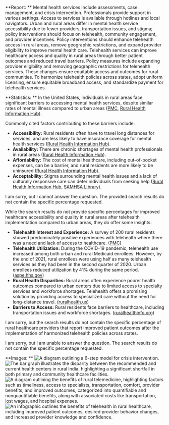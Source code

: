 **Report: ** 
 Mental health services include assessments, case management, and crisis intervention. Professionals provide support in various settings. Access to services is available through hotlines and local navigators.
Urban and rural areas differ in mental health service accessibility due to fewer providers, transportation issues, and stigma; policy interventions should focus on telehealth, community engagement, and provider incentives.
Policy interventions should enhance telehealth access in rural areas, remove geographic restrictions, and expand provider eligibility to improve mental health care.
Telehealth services can improve healthcare access and quality in rural areas through better patient outcomes and reduced travel barriers. Policy measures include expanding provider eligibility and removing geographic restrictions for telehealth services. These changes ensure equitable access and outcomes for rural communities.
To harmonize telehealth policies across states, adopt uniform licensing, ensure equitable broadband access, and standardize payment for telehealth services.

 **Statistics: ** 
In the United States, individuals in rural areas face significant barriers to accessing mental health services, despite similar rates of mental illness compared to urban areas ([PMC](https://pmc.ncbi.nlm.nih.gov/articles/PMC7681156), [Rural Health Information Hub](https://www.ruralhealthinfo.org/topics/mental-health)).

Commonly cited factors contributing to these barriers include:
*   **Accessibility:** Rural residents often have to travel long distances for services, and are less likely to have insurance coverage for mental health services ([Rural Health Information Hub](https://www.ruralhealthinfo.org/topics/mental-health)).
*   **Availability:** There are chronic shortages of mental health professionals in rural areas ([Rural Health Information Hub](https://www.ruralhealthinfo.org/topics/mental-health)).
*   **Affordability:** The cost of mental healthcare, including out-of-pocket expenses, can be a barrier, and rural residents are more likely to be uninsured ([Rural Health Information Hub](https://www.ruralhealthinfo.org/topics/mental-health)).
*   **Acceptability:** Stigma surrounding mental health issues and a lack of culturally responsive care can deter individuals from seeking help ([Rural Health Information Hub](https://www.ruralhealthinfo.org/topics/mental-health), [SAMHSA Library](https://library.samhsa.gov/sites/default/files/sma16-4989.pdf)).

I am sorry, but I cannot answer the question. The provided search results do not contain the specific percentage requested.

While the search results do not provide specific percentages for improved healthcare accessibility and quality in rural areas after telehealth implementation compared to urban areas, they do offer some insights:

*   **Telehealth Interest and Experience:** A survey of 200 rural residents showed predominately positive experiences with telehealth where there was a need and lack of access to healthcare. ([PMC](https://pmc.ncbi.nlm.nih.gov/articles/PMC9392842))
*   **Telehealth Utilization:** During the COVID-19 pandemic, telehealth use increased among both urban and rural Medicaid enrollees. However, by the end of 2021, rural enrollees were using half as many telehealth services as they had been in the second quarter of 2020. Urban enrollees reduced utilization by 41% during the same period. ([aspe.hhs.gov](https://aspe.hhs.gov/sites/default/files/documents/64c62500fdf727602619e57481bda96e/medicaid-telehealth-enrollee-provider-rurality.pdf))
*   **Rural Health Disparities:** Rural areas often experience poorer health outcomes compared to urban centers due to limited access to specialty services and workforce shortages. Telehealth offers a promising solution by providing access to specialized care without the need for long-distance travel. ([ruralhealth.us](https://www.ruralhealth.us/blogs/2025/02/telehealth-s-impact-on-rural-hospitals-a-literature-review))
*   **Barriers to Access:** Rural residents face barriers to healthcare, including transportation issues and workforce shortages. ([ruralhealthinfo.org](https://www.ruralhealthinfo.org/topics/healthcare-access))

I am sorry, but the search results do not contain the specific percentage of rural healthcare providers that report improved patient outcomes after the implementation of harmonized telehealth policies across states.

I am sorry, but I am unable to answer the question. The search results do not contain the specific percentage requested.

 
 **Images: ** 
![A diagram outlining a 6-step model for crisis intervention.](https://www.icanotes.com/wp-content/uploads/2022/04/6-Step-Crisis-Intervention-Model-REV2-1049x2048.jpg)
![The bar graph illustrates the disparity between the recommended and current health centers in rural India, highlighting a significant shortfall in both primary and community healthcare facilities.](https://images.squarespace-cdn.com/content/v1/5f088a46ebe405013044f1a4/1607222392306-M9WXXLOWR6G1TPHSR8CE/JACOB177.jpg)
![A diagram outlining the benefits of rural telemedicine, highlighting factors such as timeliness, access to specialists, transportation, comfort, provider benefits, and improved outcomes, categorized into quantifiable and nonquantifiable benefits, along with associated costs like transportation, lost wages, and hospital expenses.](https://codeit.us/storage/HnICNP2YBAfceRqGjAD4QAsZtUBKDkxgKDc5TVnP.png)
![An infographic outlines the benefits of telehealth in rural healthcare, including improved patient outcomes, desired provider behavior changes, and increased provider knowledge and confidence.](https://www.ahrq.gov/sites/default/files/wysiwyg/data/infographics/rural-telehealth2.jpg)
